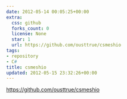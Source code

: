```yaml
---
date: 2012-05-14 00:05:25+00:00
extra:
  css: github
  forks_count: 0
  license: None
  star: 1
  url: https://github.com/ousttrue/csmeshio
tags:
- repository
- C#
title: csmeshio
updated: 2012-05-15 23:32:26+00:00
---
```


<https://github.com/ousttrue/csmeshio>
